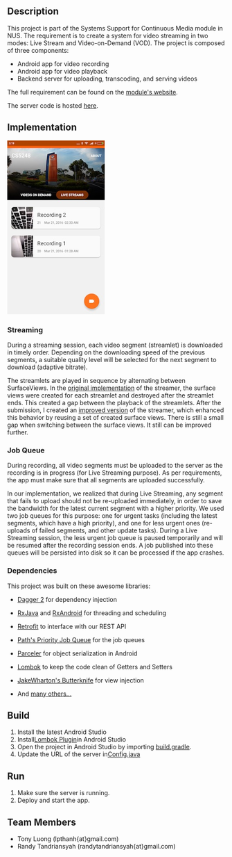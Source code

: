 ## Description
This project is part of the Systems Support for Continuous Media module in NUS. The requirement is to create a system for video streaming in two modes: Live Stream and Video-on-Demand (VOD). The project is composed of three components:
* Android app for video recording
* Android app for video playback
* Backend server for uploading, transcoding, and serving videos

The full requirement can be found on the [module's website](http://www.comp.nus.edu.sg/~cs5248/proj.html).

The server code is hosted [here](https://github.com/tonylpt/NUS-VideoStreaming-Server-Flask).

## Implementation

![Screenshot](/screenshot-android.jpg?raw=true "Screenshot")

### Streaming

During a streaming session, each video segment (streamlet) is downloaded in timely order. Depending on the downloading speed of the previous segments, a suitable quality level will be selected for the next segment to download (adaptive bitrate).

The streamlets are played in sequence by alternating between SurfaceViews. In the [original implementation](/app/src/main/java/com/cs5248/android/ui/StreamingActivity.java) of the streamer, the surface views were created for each streamlet and destroyed after the streamlet ends. This created a gap between the playback of the streamlets. After the submission, I created an [improved version](/app/src/main/java/com/cs5248/android/ui/StreamingActivity2.java) of the streamer, which enhanced this behavior by reusing a set of created surface views. There is still a small gap when switching between the surface views. It still can be improved further.


### Job Queue

During recording, all video segments must be uploaded to the server as the recording is in progress (for Live Streaming purpose). As per requirements, the app must make sure that all segments are uploaded successfully.

In our implementation, we realized that during Live Streaming, any segment that fails to upload should not be re-uploaded immediately, in order to save the bandwidth for the latest current segment with a higher priority. We used two job queues for this purpose: one for urgent tasks (including the latest segments, which have a high priority), and one for less urgent ones (re-uploads of failed segments, and other update tasks). During a Live Streaming session, the less urgent job queue is paused temporarily and will be resumed after the recording session ends. A job published into these queues will be persisted into disk so it can be processed if the app crashes.


### Dependencies

This project was built on these awesome libraries:

* [Dagger 2](http://google.github.io/dagger/) for dependency injection

* [RxJava](https://github.com/ReactiveX/RxJava) and [RxAndroid](https://github.com/ReactiveX/RxAndroid) for threading and scheduling

* [Retrofit](http://square.github.io/retrofit/) to interface with our REST API

* [Path's Priority Job Queue](https://github.com/yigit/android-priority-jobqueue) for the job queues

* [Parceler](https://github.com/johncarl81/parceler) for object serialization in Android

* [Lombok](https://projectlombok.org/) to keep the code clean of Getters and Setters

* [JakeWharton's Butterknife](https://github.com/JakeWharton/butterknife) for view injection

* And [many others...](/app/build.gradle)

## Build

1. Install the latest Android Studio
2. Install[Lombok Plugin](https://github.com/mplushnikov/lombok-intellij-plugin)in Android Studio
3. Open the project in Android Studio by importing [build.gradle](/app/build.gradle).
3. Update the URL of the server in[Config.java](/app/src/main/java/com/cs5248/android/Config.java)


## Run

1. Make sure the server is running.
2. Deploy and start the app.

## Team Members
* Tony Luong (lpthanh{at}gmail.com)
* Randy Tandriansyah (randytandriansyah{at}gmail.com)
